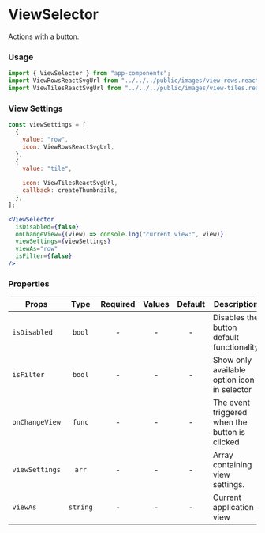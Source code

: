 # ViewSelector

Actions with a button.

### Usage

```js
import { ViewSelector } from "app-components";
import ViewRowsReactSvgUrl from "../../../public/images/view-rows.react.svg?url";
import ViewTilesReactSvgUrl from "../../../public/images/view-tiles.react.svg?url";
```

### View Settings

```js
const viewSettings = [
  {
    value: "row",
    icon: ViewRowsReactSvgUrl,
  },
  {
    value: "tile",

    icon: ViewTilesReactSvgUrl,
    callback: createThumbnails,
  },
];
```

```jsx
<ViewSelector
  isDisabled={false}
  onChangeView={(view) => console.log("current view:", view)}
  viewSettings={viewSettings}
  viewAs="row"
  isFilter={false}
/>
```

### Properties

| Props          |   Type   | Required | Values | Default | Description                                    |
| -------------- | :------: | :------: | :----: | :-----: | ---------------------------------------------- |
| `isDisabled`   |  `bool`  |    -     |   -    |    -    | Disables the button default functionality      |
| `isFilter`     |  `bool`  |    -     |   -    |    -    | Show only available option icon in selector    |
| `onChangeView` |  `func`  |    -     |   -    |    -    | The event triggered when the button is clicked |
| `viewSettings` |  `arr`   |    -     |   -    |    -    | Array containing view settings.                |
| `viewAs`       | `string` |    -     |   -    |    -    | Current application view                       |
